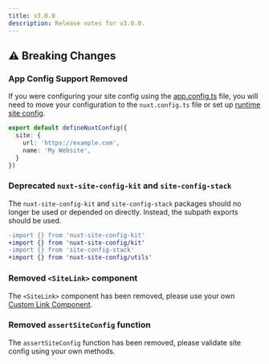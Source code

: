 ```yaml
---
title: v3.0.0
description: Release notes for v3.0.0.
---
```


## ⚠️ Breaking Changes

### App Config Support Removed

If you were configuring your site config using the [app.config.ts](https://nuxt.com/docs/guide/directory-structure/app-config) file, you will need to move your configuration to the `nuxt.config.ts` file
or set up [runtime site config](/docs/site-config/guides/runtime-site-config).

```ts [nuxt.config]
export default defineNuxtConfig({
  site: {
    url: 'https://example.com',
    name: 'My Website',
  }
})
```

### Deprecated `nuxt-site-config-kit` and `site-config-stack`

The `nuxt-site-config-kit` and `site-config-stack` packages should no longer be used or depended on directly. Instead, the subpath exports should be used.

```diff
-import {} from 'nuxt-site-config-kit'
+import {} from 'nuxt-site-config/kit'
-import {} from 'site-config-stack'
+import {} from 'nuxt-site-config/utils'
```

### Removed `<SiteLink>` component

The `<SiteLink>` component has been removed, please use your own [Custom Link Component](https://nuxt.com/docs/api/components/nuxt-link#custom-link-component).

### Removed `assertSiteConfig` function

The `assertSiteConfig` function has been removed, please validate site config using your own methods.
